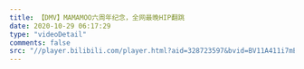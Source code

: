 ```yaml
---
title: 【DMV】MAMAMOO六周年纪念，全网最晚HIP翻跳
date: 2020-10-29 06:17:29
type: "videoDetail"
comments: false
src: "//player.bilibili.com/player.html?aid=328723597&bvid=BV11A411i7mE&cid=207242517&page=1"
---
```

